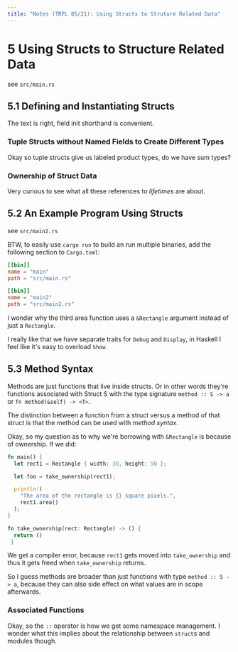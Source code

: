 ```yaml
---
title: "Notes (TRPL 05/21): Using Structs to Struture Related Data"
---
```


# 5 Using Structs to Structure Related Data

see `src/main.rs`

## 5.1 Defining and Instantiating Structs

The text is right, field init shorthand is convenient.

### Tuple Structs without Named Fields to Create Different Types

Okay so tuple structs give us labeled product types, do we have sum types?

### Ownership of Struct Data

Very curious to see what all these references to *lifetimes* are about.

## 5.2 An Example Program Using Structs

see `src/main2.rs`

BTW, to easily use `cargo run` to build an run multiple binaries, add the
following section to `Cargo.toml`:

```toml
[[bin]]
name = "main"
path = "src/main.rs"

[[bin]]
name = "main2"
path = "src/main2.rs"
```

I wonder why the third area function uses a `&Rectangle` argument instead of
just a `Rectangle`.

I really like that we have separate traits for `Debug` and `Display`, in Haskell
I feel like it's easy to overload `Show`.

## 5.3 Method Syntax

Methods are just functions that live inside structs. Or in other words they're
functions associated with Struct S with the type signature `method :: S -> a` or
`fn method(&self) -> <T>`.

The distinction between a function from a struct versus a method of that struct
is that the method can be used with *method syntax*.

Okay, so my question as to why we're borrowing with `&Rectangle` is because of
ownership. If we did:

```rust
fn main() {
  let rect1 = Rectangle { width: 30, height: 50 };

  let foo = take_ownership(rect1);

  println!(
    "The area of the rectangle is {} square pixels.",
    rect1.area()
  );
}

fn take_ownership(rect: Rectangle) -> () {
  return ()
 }
```

We get a compiler error, because `rect1` gets moved into `take_ownership` and
thus it gets freed when `take_ownership` returns.

So I guess methods are broader than just functions with type `method :: S -> a`,
because they can also side effect on what values are in scope afterwards.

### Associated Functions

Okay, so the `::` operator is how we get some namespace management. I wonder
what this implies about the relationship between `struct`s and modules though.

